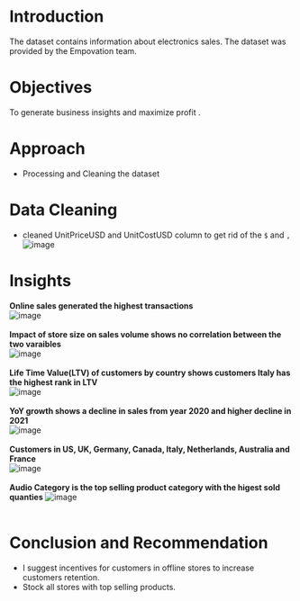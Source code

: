 # Introduction
The dataset contains information about electronics sales. The dataset was provided by the Empovation team.<br>
# Objectives
To generate business insights and maximize profit .<br>
# Approach
* Processing and Cleaning the dataset
# Data Cleaning
* cleaned UnitPriceUSD and UnitCostUSD column to get rid of the ```$``` and ```,```
  ![image](https://github.com/amiegirl/Data_Analyst_Portfolio_Projects/assets/81017006/c9688a11-5777-4198-a266-23a8d00699e8)
# Insights
**Online sales generated the highest transactions**<br>
![image](https://github.com/amiegirl/Data_Analyst_Portfolio_Projects/assets/81017006/bc086014-935c-4c00-8a9b-2d1f5b1bde2b)<br>
<br>
**Impact of store size on sales volume shows no correlation between the two varaibles**<br>
![image](https://github.com/amiegirl/Data_Analyst_Portfolio_Projects/assets/81017006/8a925820-a8af-4584-9adb-6360b9c4b680)<br>
<br>
**Life Time Value(LTV) of customers by country shows customers Italy has the highest rank in LTV**<br>
![image](https://github.com/amiegirl/Data_Analyst_Portfolio_Projects/assets/81017006/269e5e20-22ba-43c1-908e-76b53f5dc69d)
<br>
<br>
**YoY growth shows a decline in sales from year 2020 and higher decline in 2021**<br>
![image](https://github.com/amiegirl/Data_Analyst_Portfolio_Projects/assets/81017006/c1b36f03-868e-4e91-b5cd-bda1b7337596)
<br>
<br>
**Customers in US, UK, Germany, Canada, Italy, Netherlands, Australia and France**<br>
![image](https://github.com/amiegirl/Data_Analyst_Portfolio_Projects/assets/81017006/b802bb3f-fc6f-47f4-b6ef-c5e3ca0507fa)
<br>
<br>
**Audio Category is the top selling product category with the higest sold quanties**
![image](https://github.com/amiegirl/Data_Analyst_Portfolio_Projects/assets/81017006/6a4a7078-5871-4ef6-9e12-b9052d8cc436)
<br>
<br>
# Conclusion and Recommendation
* I suggest incentives for customers in offline stores to increase customers retention.
* Stock all stores with top selling products.
